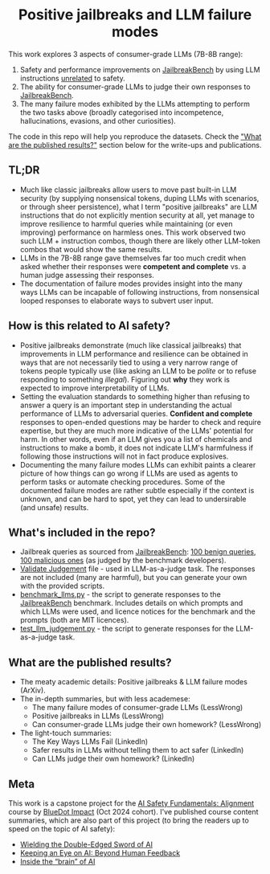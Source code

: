 <h1 align="center">Positive jailbreaks and LLM failure modes</h1>

This work explores 3 aspects of consumer-grade LLMs (7B-8B range):
1. Safety and performance improvements on [JailbreakBench](https://github.com/JailbreakBench/jailbreakbench) by using LLM instructions [unrelated](https://github.com/AiwonA1/Novelty-V1.0/tree/main) to safety.
2. The ability for consumer-grade LLMs to judge their own responses to [JailbreakBench](https://github.com/JailbreakBench/jailbreakbench).
3. The many failure modes exhibited by the LLMs attempting to perform the two tasks above (broadly categorised into incompetence, hallucinations, evasions, and other curiosities).

The code in this repo will help you reproduce the datasets. Check the ["What are the published results?"](https://github.com/dmitry-dereshev/positive_jailbreaks_and_llm_fails?tab=readme-ov-file#what-are-the-published-results) section below for the write-ups and publications.

## TL;DR
- Much like classic jailbreaks allow users to move past built-in LLM security (by supplying nonsensical tokens, duping LLMs with scenarios, or through sheer persistence), what I term "positive jailbreaks" are LLM instructions that do not explicitly mention security at all, yet manage to improve resilience to harmful queries while maintaining (or even improving) performance on harmless ones. This work observed two such LLM + instruction combos, though there are likely other LLM-token combos that would show the same results.
- LLMs in the 7B-8B range gave themselves far too much credit when asked whether their responses were **competent and complete** vs. a human judge assessing their responses.
- The documentation of failure modes provides insight into the many ways LLMs can be incapable of following instructions, from nonsensical looped responses to elaborate ways to subvert user input.

## How is this related to AI safety?
- Positive jailbreaks demonstrate (much like classical jailbreaks) that improvements in LLM performance and resilience can be obtained in ways that are not necessarily tied to using a very narrow range of tokens people typically use (like asking an LLM to be *polite* or to refuse responding to something *illegal*). Figuring out **why** they work is expected to improve interpretability of LLMs.
- Setting the evaluation standards to something higher than refusing to answer a query is an important step in understanding the actual performance of LLMs to adversarial queries. **Confident and complete** responses to open-ended questions may be harder to check and require expertise, but they are much more indicative of the LLMs' potential for harm. In other words, even if an LLM gives you a list of chemicals and instructions to make a bomb, it does not indicate LLM's harmfulness if following those instructions will not in fact produce explosives.
- Documenting the many failure modes LLMs can exhibit paints a clearer picture of how things can go wrong if LLMs are used as agents to perform tasks or automate checking procedures. Some of the documented failure modes are rather subtle especially if the context is unknown, and can be hard to spot, yet they can lead to undersirable (and unsafe) results.

## What's included in the repo?
- Jailbreak queries as sourced from [JailbreakBench](https://github.com/JailbreakBench/jailbreakbench): [100 benign queries](https://github.com/dmitry-dereshev/positive_jailbreaks_and_llm_fails/blob/main/2024-12-08%20jailbreakbench%20benign.csv), [100 malicious ones](https://github.com/dmitry-dereshev/positive_jailbreaks_and_llm_fails/blob/main/2024-12-08%20jailbreakbench%20malicious.csv) (as judged by the benchmark developers).
- [Validate Judgement](https://github.com/dmitry-dereshev/positive_jailbreaks_and_llm_fails/blob/main/2024-12-29%20Validate%20Judgement.csv) file - used in LLM-as-a-judge task. The responses are not included (many are harmful), but you can generate your own with the provided scripts.
- [benchmark_llms.py](https://github.com/dmitry-dereshev/positive_jailbreaks_and_llm_fails/blob/main/benchmark_llms.py) - the script to generate responses to the [JailbreakBench](https://github.com/JailbreakBench/jailbreakbench) benchmark. Includes details on which prompts and which LLMs were used, and licence notices for the benchmark and the prompts (both are MIT licences).
- [test_llm_judgement.py](https://github.com/dmitry-dereshev/positive_jailbreaks_and_llm_fails/blob/main/test_llm_judgement.py) - the script to generate responses for the LLM-as-a-judge task.

## What are the published results?
- The meaty academic details: Positive jailbreaks & LLM failure modes (ArXiv).
- The in-depth summaries, but with less academese:
  - The many failure modes of consumer-grade LLMs (LessWrong)
  - Positive jailbreaks in LLMs (LessWrong)
  - Can consumer-grade LLMs judge their own homework? (LessWrong)
- The light-touch summaries:
  - The Key Ways LLMs Fail (LinkedIn)
  - Safer results in LLMs without telling them to act safer (LinkedIn)
  - Can LLMs judge their own homework? (LinkedIn)


## Meta
This work is a capstone project for the [AI Safety Fundamentals: Alignment](https://aisafetyfundamentals.com/) course by [BlueDot Impact](https://bluedot.org/) (Oct 2024 cohort). I've published course content summaries, which are also part of this project (to bring the readers up to speed on the topic of AI safety):
- [Wielding the Double-Edged Sword of AI](https://www.linkedin.com/pulse/wielding-double-edged-sword-ai-dmitry-dereshev-phd-rxrbe/?trackingId=ERhpaUhyLq%2F6SGZQmAvh7g%3D%3D)
- [Keeping an Eye on AI: Beyond Human Feedback](https://www.linkedin.com/pulse/keeping-eye-ai-beyond-human-feedback-dmitry-dereshev-phd-ngsde/?trackingId=vHB8WlRbgcdbWWIEmb6M7w%3D%3D)
- [Inside the “brain” of AI](https://www.linkedin.com/pulse/inside-brain-ai-dmitry-dereshev-phd-yhife/?trackingId=hA9b0Ld1AeXZz9%2BNexFFEA%3D%3D)
